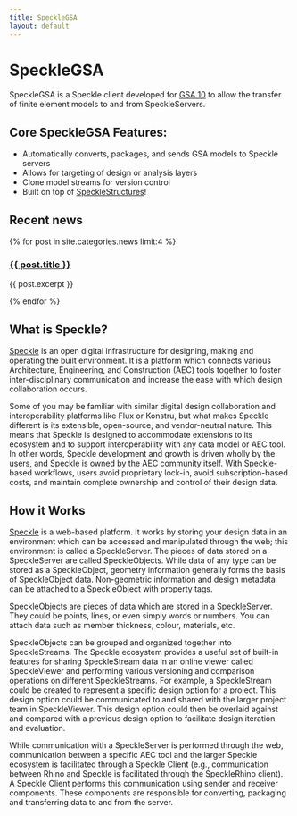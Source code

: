 ```yaml
---
title: SpeckleGSA
layout: default
---
```


# SpeckleGSA

SpeckleGSA is a Speckle client developed for [GSA 10](https://www.oasys-software.com/products/structural/gsa/) to allow the transfer of finite element models to and from SpeckleServers.

## Core SpeckleGSA Features:

* Automatically converts, packages, and sends GSA models to Speckle servers
* Allows for targeting of design or analysis layers
* Clone model streams for version control
* Built on top of [SpeckleStructures](https://github.com/speckleworks/SpeckleStructural/)!
	
## Recent news


{% for post in site.categories.news limit:4  %}
<h3><a href="{{ site.baseurl }}{{ post.url }}">{{ post.title }}</a></h3>

{{ post.excerpt }}

{% endfor %}


##  What is Speckle?

[Speckle](https://speckle.works) is an open digital infrastructure for designing, making and operating the built environment. It is a platform which connects various Architecture, Engineering, and Construction (AEC) tools together to foster inter-disciplinary communication and increase the ease with which design collaboration occurs.

Some of you may be familiar with similar digital design collaboration and interoperability platforms like Flux or Konstru, but what makes Speckle different is its extensible, open-source, and vendor-neutral nature. This means that Speckle is designed to accommodate extensions to its ecosystem and to support interoperability with any data model or AEC tool. In other words, Speckle development and growth is driven wholly by the users, and Speckle is owned by the AEC community itself. With Speckle-based workflows, users avoid proprietary lock-in, avoid subscription-based costs, and maintain complete ownership and control of their design data. 

## How it Works

[Speckle](https://speckle.works) is a web-based platform. It works by storing your design data in an environment which can be accessed and manipulated through the web; this environment is called a SpeckleServer. The pieces of data stored on a SpeckleServer are called SpeckleObjects. While data of any type can be stored as a SpeckleObject, geometry information generally forms the basis of SpeckleObject data. Non-geometric information and design metadata can be attached to a SpeckleObject with property tags.

SpeckleObjects are pieces of data which are stored in a SpeckleServer. They could be points, lines, or even simply words or numbers. You can attach data such as member thickness, colour, materials, etc.

SpeckleObjects can be grouped and organized together into SpeckleStreams. The Speckle ecosystem provides a useful set of built-in features for sharing SpeckleStream data in an online viewer called SpeckleViewer and performing various versioning and comparison operations on different SpeckleStreams. For example, a SpeckleStream could be created to represent a specific design option for a project. This design option could be communicated to and shared with the larger project team in SpeckleViewer. This design option could then be overlaid against and compared with a previous design option to facilitate design iteration and evaluation.

While communication with a SpeckleServer is performed through the web, communication between a specific AEC tool and the larger Speckle ecosystem is facilitated through a Speckle Client (e.g., communication between Rhino and Speckle is facilitated through the SpeckleRhino client). A Speckle Client performs this communication using sender and receiver components. These components are responsible for converting, packaging and transferring data to and from the server.

